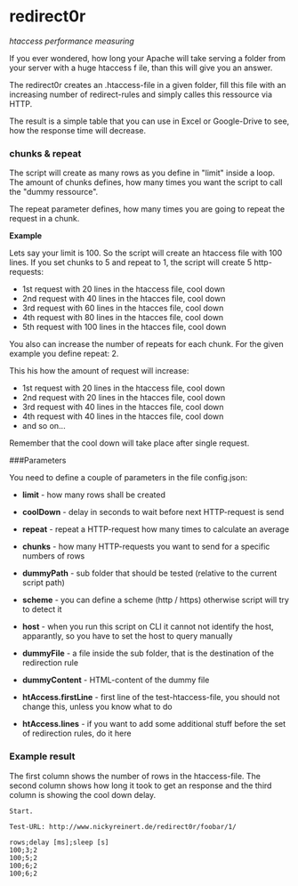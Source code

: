 # redirect0r 
*htaccess performance measuring*

If you ever wondered, how long your Apache will take serving a folder from your server with a huge htaccess f	ile, than this will give you an answer.

The redirect0r creates an .htaccess-file in a given folder, fill this file with an increasing number of redirect-rules and simply calles this ressource via HTTP. 

The result is a simple table that you can use in Excel or Google-Drive to see, how the response time will decrease. 

### chunks & repeat
The script will create as many rows as you define in "limit" inside a loop. The amount of chunks defines, how many times you want the script to call the "dummy ressource".

The repeat parameter defines, how many times you are going to repeat the request in a chunk.

**Example**

Lets say your limit is 100. So the script will create an htaccess file with 100 lines. If you set chunks to 5 and repeat to 1, the script will create 5 http-requests:

* 1st request with 20 lines in the htaccess file, cool down
* 2nd request with 40 lines in the htacces file, cool down
* 3rd request with 60 lines in the htacces file, cool down
* 4th request with 80 lines in the htacces file, cool down
* 5th request with 100 lines in the htacces file, cool down

You also can increase the number of repeats for each chunk. For the given example you define repeat: 2.

This his how the amount of request will increase:

* 1st request with 20 lines in the htaccess file, cool down
* 2nd request with 20 lines in the htacces file, cool down
* 3rd request with 40 lines in the htacces file, cool down
* 4th request with 40 lines in the htacces file, cool down
* and so on...

Remember that the cool down will take place after single request.

###Parameters

You need to define a couple of parameters in the file config.json:

* **limit** - how many rows shall be created

* **coolDown** - delay in seconds to wait before next HTTP-request is send

* **repeat** - repeat a HTTP-request how many times to calculate an average

* **chunks** - how many HTTP-requests you want to send for a specific numbers of rows

* **dummyPath** - sub folder that should be tested (relative to the current script path)

* **scheme** - you can define a scheme (http / https) otherwise script will try to detect it

* **host** - when you run this script on CLI it cannot not identify the host, apparantly, so you have to set the host to query manually

* **dummyFile** - a file inside the sub folder, that is the destination of the redirection rule

* **dummyContent** - HTML-content of the dummy file

* **htAccess.firstLine** - first line of the test-htaccess-file, you should not change this, unless you know what to do

* **htAccess.lines** - if you want to add some additional stuff before the set of redirection rules, do it here

### Example result

The first column shows the number of rows in the htaccess-file. The second column shows how long it took to get an response and the third column is showing the cool down delay.

    Start. 
    
    Test-URL: http://www.nickyreinert.de/redirect0r/foobar/1/ 
    
    rows;delay [ms];sleep [s] 
    100;3;2
    100;5;2
    100;6;2
    100;6;2


